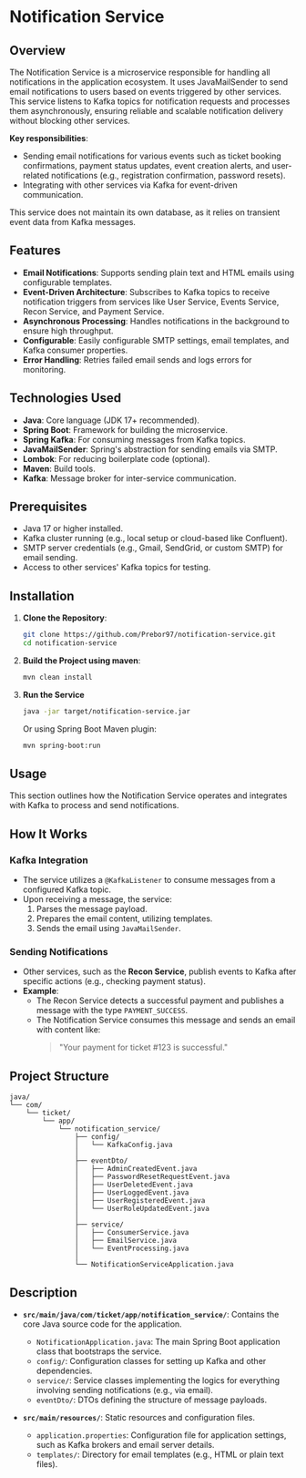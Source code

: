 # Notification Service

## Overview

The Notification Service is a microservice responsible for handling all notifications in the application ecosystem. It uses JavaMailSender to send email notifications to users based on events triggered by other services. This service listens to Kafka topics for notification requests and processes them asynchronously, ensuring reliable and scalable notification delivery without blocking other services.

**Key responsibilities**:
- Sending email notifications for various events such as ticket booking confirmations, payment status updates, event creation alerts, and user-related notifications (e.g., registration confirmation, password resets).
- Integrating with other services via Kafka for event-driven communication.

This service does not maintain its own database, as it relies on transient event data from Kafka messages.

## Features

- **Email Notifications**: Supports sending plain text and HTML emails using configurable templates.
- **Event-Driven Architecture**: Subscribes to Kafka topics to receive notification triggers from services like User Service, Events Service, Recon Service, and Payment Service.
- **Asynchronous Processing**: Handles notifications in the background to ensure high throughput.
- **Configurable**: Easily configurable SMTP settings, email templates, and Kafka consumer properties.
- **Error Handling**: Retries failed email sends and logs errors for monitoring.

## Technologies Used

- **Java**: Core language (JDK 17+ recommended).
- **Spring Boot**: Framework for building the microservice.
- **Spring Kafka**: For consuming messages from Kafka topics.
- **JavaMailSender**: Spring's abstraction for sending emails via SMTP.
- **Lombok**: For reducing boilerplate code (optional).
- **Maven**: Build tools.
- **Kafka**: Message broker for inter-service communication.

## Prerequisites

- Java 17 or higher installed.
- Kafka cluster running (e.g., local setup or cloud-based like Confluent).
- SMTP server credentials (e.g., Gmail, SendGrid, or custom SMTP) for email sending.
- Access to other services' Kafka topics for testing.

## Installation

1. **Clone the Repository**:
   ```bash
   git clone https://github.com/Prebor97/notification-service.git
   cd notification-service

2. **Build the Project using maven**:
   ```bash
   mvn clean install

3. **Run the Service**
   ```bash
   java -jar target/notification-service.jar
   ```
   Or using Spring Boot Maven plugin:
   ```bash
   mvn spring-boot:run
   ```
## Usage

This section outlines how the Notification Service operates and integrates with Kafka to process and send notifications.

## How It Works

### Kafka Integration

- The service utilizes a `@KafkaListener` to consume messages from a configured Kafka topic.
- Upon receiving a message, the service:
    1. Parses the message payload.
    2. Prepares the email content, utilizing templates.
    3. Sends the email using `JavaMailSender`.

### Sending Notifications

- Other services, such as the **Recon Service**, publish events to Kafka after specific actions (e.g., checking payment status).
- **Example**:
    - The Recon Service detects a successful payment and publishes a message with the type `PAYMENT_SUCCESS`.
    - The Notification Service consumes this message and sends an email with content like:
      > "Your payment for ticket #123 is successful."  
    
## Project Structure
```plaintext
java/
└── com/
    └── ticket/
        └── app/
            └── notification_service/
                ├── config/
                │   └── KafkaConfig.java
                │
                ├── eventDto/
                │   ├── AdminCreatedEvent.java
                │   ├── PasswordResetRequestEvent.java
                │   ├── UserDeletedEvent.java
                │   ├── UserLoggedEvent.java
                │   ├── UserRegisteredEvent.java
                │   └── UserRoleUpdatedEvent.java
                │
                ├── service/
                │   ├── ConsumerService.java
                │   ├── EmailService.java
                │   └── EventProcessing.java
                │
                └── NotificationServiceApplication.java
```
## Description
- **`src/main/java/com/ticket/app/notification_service/`**: Contains the core Java source code for the application.
    - `NotificationApplication.java`: The main Spring Boot application class that bootstraps the service.
    - `config/`: Configuration classes for setting up Kafka and other dependencies.
    - `service/`: Service classes implementing the logics for everything involving sending notifications (e.g., via email).
    - `eventDto/`: DTOs defining the structure of message payloads.

- **`src/main/resources/`**: Static resources and configuration files.
    - `application.properties`: Configuration file for application settings, such as Kafka brokers and email server details.
    - `templates/`: Directory for email templates (e.g., HTML or plain text files).



